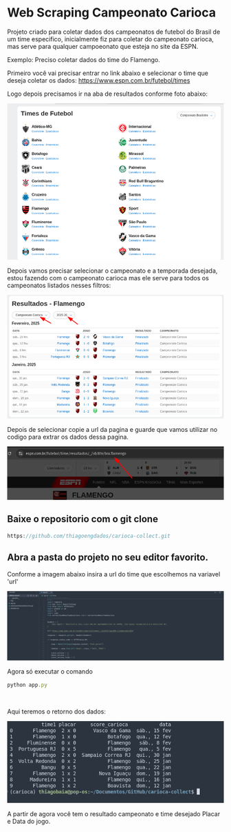 # Web Scraping Campeonato Carioca 

Projeto criado para coletar dados dos campeonatos de futebol do Brasil de um time especifico, inicialmente fiz para coletar do campeonato carioca, mas serve para qualquer campoeonato que esteja no site da ESPN. 

Exemplo: Preciso coletar dados do time do Flamengo. 


Primeiro você vai precisar entrar no link abaixo e selecionar o time que deseja coletar os dados:
https://www.espn.com.br/futebol/times





Logo depois precisamos ir na aba de resultados conforme foto abaixo:


<img src="/img/1.png">



Depois vamos precisar selecionar o campeonato e a temporada desejada, estou fazendo com o campeonato carioca mas ele serve para todos os campeonatos listados nesses filtros: 


<img src="/img/3.png">

Depois de selecionar copie a url da pagina e guarde que vamos utilizar no codigo para extrar os dados dessa pagina. 


<img src="/img/4.png">



## Baixe o repositorio com o git clone 

```javascript
https://github.com/thiagoengdados/carioca-collect.git
```

## Abra a pasta do projeto no seu editor favorito. 

Conforme a imagem abaixo insira a url do time que escolhemos na variavel 'url'

<img src="/img/5.png">

<br>

Agora só executar o comando 

```javascript
python app.py
```
<br>

Aqui teremos o retorno dos dados:  

<img src="/img/6.png">

<br>

A partir de agora você tem o resultado campeonato e time desejado Placar e Data do jogo.
